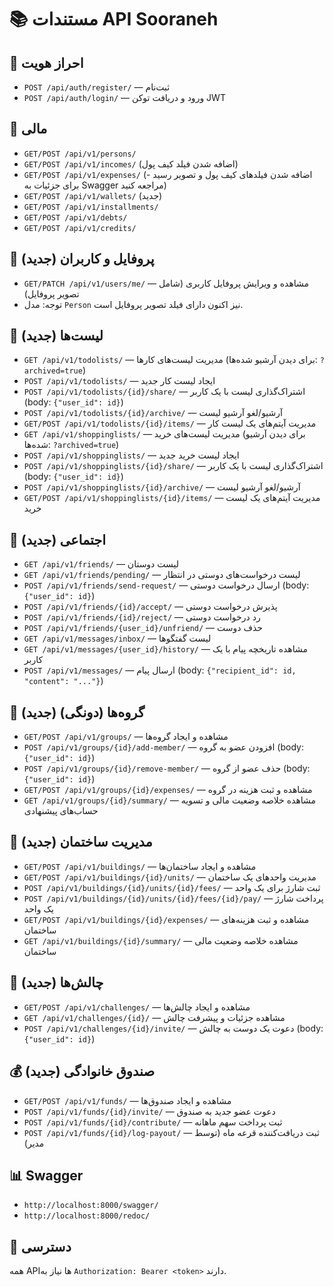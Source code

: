 # 📚 مستندات API Sooraneh

## 🔐 احراز هویت
- `POST /api/auth/register/` — ثبت‌نام
- `POST /api/auth/login/` — ورود و دریافت توکن JWT

## 🧾 مالی
- `GET/POST /api/v1/persons/`
- `GET/POST /api/v1/incomes/` (اضافه شدن فیلد کیف پول)
- `GET/POST /api/v1/expenses/` (اضافه شدن فیلدهای کیف پول و تصویر رسید - برای جزئیات به Swagger مراجعه کنید)
- `GET/POST /api/v1/wallets/` (جدید)
- `GET/POST /api/v1/installments/`
- `GET/POST /api/v1/debts/`
- `GET/POST /api/v1/credits/`

## 👤 پروفایل و کاربران (جدید)
- `GET/PATCH /api/v1/users/me/` — مشاهده و ویرایش پروفایل کاربری (شامل تصویر پروفایل)
- توجه: مدل `Person` نیز اکنون دارای فیلد تصویر پروفایل است.

## 📝 لیست‌ها (جدید)
- `GET /api/v1/todolists/` — مدیریت لیست‌های کارها (برای دیدن آرشیو شده‌ها: `?archived=true`)
- `POST /api/v1/todolists/` — ایجاد لیست کار جدید
- `POST /api/v1/todolists/{id}/share/` — اشتراک‌گذاری لیست با یک کاربر (body: `{"user_id": id}`)
- `POST /api/v1/todolists/{id}/archive/` — آرشیو/لغو آرشیو لیست
- `GET/POST /api/v1/todolists/{id}/items/` — مدیریت آیتم‌های یک لیست کار
- `GET /api/v1/shoppinglists/` — مدیریت لیست‌های خرید (برای دیدن آرشیو شده‌ها: `?archived=true`)
- `POST /api/v1/shoppinglists/` — ایجاد لیست خرید جدید
- `POST /api/v1/shoppinglists/{id}/share/` — اشتراک‌گذاری لیست با یک کاربر (body: `{"user_id": id}`)
- `POST /api/v1/shoppinglists/{id}/archive/` — آرشیو/لغو آرشیو لیست
- `GET/POST /api/v1/shoppinglists/{id}/items/` — مدیریت آیتم‌های یک لیست خرید

## 💬 اجتماعی (جدید)
- `GET /api/v1/friends/` — لیست دوستان
- `GET /api/v1/friends/pending/` — لیست درخواست‌های دوستی در انتظار
- `POST /api/v1/friends/send-request/` — ارسال درخواست دوستی (body: `{"user_id": id}`)
- `POST /api/v1/friends/{id}/accept/` — پذیرش درخواست دوستی
- `POST /api/v1/friends/{id}/reject/` — رد درخواست دوستی
- `POST /api/v1/friends/{user_id}/unfriend/` — حذف دوست
- `GET /api/v1/messages/inbox/` — لیست گفتگوها
- `GET /api/v1/messages/{user_id}/history/` — مشاهده تاریخچه پیام با یک کاربر
- `POST /api/v1/messages/` — ارسال پیام (body: `{"recipient_id": id, "content": "..."}`)

## 👥 گروه‌ها (دونگی) (جدید)
- `GET/POST /api/v1/groups/` — مشاهده و ایجاد گروه‌ها
- `POST /api/v1/groups/{id}/add-member/` — افزودن عضو به گروه (body: `{"user_id": id}`)
- `POST /api/v1/groups/{id}/remove-member/` — حذف عضو از گروه (body: `{"user_id": id}`)
- `GET/POST /api/v1/groups/{id}/expenses/` — مشاهده و ثبت هزینه در گروه
- `GET /api/v1/groups/{id}/summary/` — مشاهده خلاصه وضعیت مالی و تسویه حساب‌های پیشنهادی

## 🏢 مدیریت ساختمان (جدید)
- `GET/POST /api/v1/buildings/` — مشاهده و ایجاد ساختمان‌ها
- `GET/POST /api/v1/buildings/{id}/units/` — مدیریت واحدهای یک ساختمان
- `POST /api/v1/buildings/{id}/units/{id}/fees/` — ثبت شارژ برای یک واحد
- `POST /api/v1/buildings/{id}/units/{id}/fees/{id}/pay/` — پرداخت شارژ یک واحد
- `GET/POST /api/v1/buildings/{id}/expenses/` — مشاهده و ثبت هزینه‌های ساختمان
- `GET /api/v1/buildings/{id}/summary/` — مشاهده خلاصه وضعیت مالی ساختمان

## 🎯 چالش‌ها (جدید)
- `GET/POST /api/v1/challenges/` — مشاهده و ایجاد چالش‌ها
- `GET /api/v1/challenges/{id}/` — مشاهده جزئیات و پیشرفت چالش
- `POST /api/v1/challenges/{id}/invite/` — دعوت یک دوست به چالش (body: `{"user_id": id}`)

## 💰 صندوق خانوادگی (جدید)
- `GET/POST /api/v1/funds/` — مشاهده و ایجاد صندوق‌ها
- `POST /api/v1/funds/{id}/invite/` — دعوت عضو جدید به صندوق
- `POST /api/v1/funds/{id}/contribute/` — ثبت پرداخت سهم ماهانه
- `POST /api/v1/funds/{id}/log-payout/` — ثبت دریافت‌کننده قرعه ماه (توسط مدیر)

## 📊 Swagger
- `http://localhost:8000/swagger/`
- `http://localhost:8000/redoc/`

## 🔑 دسترسی
همه APIها نیاز به `Authorization: Bearer <token>` دارند.
